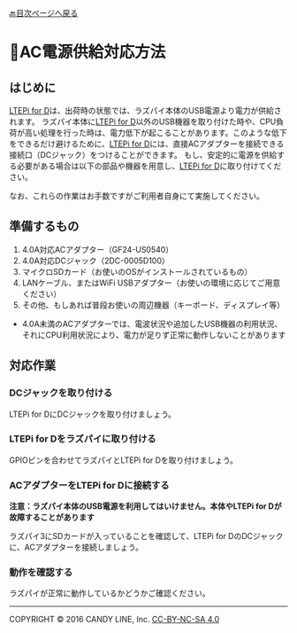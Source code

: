 [🔙目次ページへ戻る](README.md)

# 📌AC電源供給対応方法

## はじめに

[LTEPi for D](http://www.candy-line.io/proandsv.html#ltepiford)は、出荷時の状態では、ラズパイ本体のUSB電源より電力が供給されます。
ラズパイ本体に[LTEPi for D](http://www.candy-line.io/proandsv.html#ltepiford)以外のUSB機器を取り付けた時や、CPU負荷が高い処理を行った時は、電力低下が起こることがあります。このような低下をできるだけ避けるために、[LTEPi for D](http://www.candy-line.io/proandsv.html#ltepiford)には、直接ACアダプターを接続できる接続口（DCジャック）をつけることができます。
もし、安定的に電源を供給する必要がある場合は以下の部品や機器を用意し、[LTEPi for D](http://www.candy-line.io/proandsv.html#ltepiford)に取り付けてください。

なお、これらの作業はお手数ですがご利用者自身にて実施してください。

## 準備するもの

1. 4.0A対応ACアダプター（GF24-US0540）
1. 4.0A対応DCジャック（2DC-0005D100）
1. マイクロSDカード（お使いのOSがインストールされているもの）
1. LANケーブル、またはWiFi USBアダプター（お使いの環境に応じてご用意ください）
1. その他、もしあれば普段お使いの周辺機器（キーボード、ディスプレイ等）

* 4.0A未満のACアダプターでは、電波状況や追加したUSB機器の利用状況、それにCPU利用状況により、電力が足りず正常に動作しないことがあります

## 対応作業

### DCジャックを取り付ける

LTEPi for DにDCジャックを取り付けましょう。

### LTEPi for Dをラズパイに取り付ける

GPIOピンを合わせてラズパイとLTEPi for Dを取り付けましょう。

### ACアダプターをLTEPi for Dに接続する

**注意：ラズパイ本体のUSB電源を利用してはいけません。本体やLTEPi for Dが故障することがあります**

ラズパイ3にSDカードが入っていることを確認して、LTEPi for DのDCジャックに、ACアダプターを接続しましょう。

### 動作を確認する

ラズパイが正常に動作しているかどうかご確認ください。

---
COPYRIGHT © 2016 CANDY LINE, Inc. [CC-BY-NC-SA 4.0](https://creativecommons.org/licenses/by-nc-sa/4.0/)
